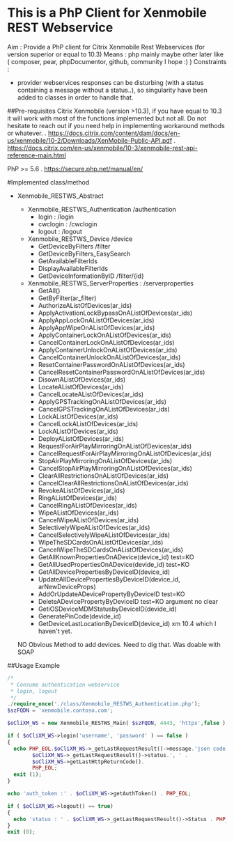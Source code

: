 # This is a PhP Client for Xenmobile REST Webservice


Aim : Provide a PhP client for Citrix Xenmobile Rest Webservices (for version superior or equal to 10.3)
Means : php mainly maybe other later like ( composer, pear, phpDocumentor, github, community I hope :) )
Constraints :
  - provider webservices responses can be disturbing (with a status containing a message without a status..),
  so singularity have been added to classes in order to handle that.

##Pre-requisites
Citrix Xenmobile (version >10.3), if you have equal to 10.3 it will work with most of the functions implemented but not all.
Do not hesitate to reach out if you need help in implementing workaround methods or whatever.
 . https://docs.citrix.com/content/dam/docs/en-us/xenmobile/10-2/Downloads/XenMobile-Public-API.pdf
 . https://docs.citrix.com/en-us/xenmobile/10-3/xenmobile-rest-api-reference-main.html

PhP >= 5.6
 . https://secure.php.net/manual/en/

#Implemented class/method

- Xenmobile_RESTWS_Abstract
  - Xenmobile_RESTWS_Authentication /authentication
    - login : /login
    - cwclogin : /cwclogin
    - logout : /logout
  - Xenmobile_RESTWS_Device /device
    - GetDeviceByFilters /filter
    - GetDeviceByFilters_EasySearch
    - GetAvailableFilterIds
    - DisplayAvailableFilterIds
    - GetDeviceInformationByID /filter/{id}
  - Xenmobile_RESTWS_ServerProperties : /serverproperties
    - GetAll()
    - GetByFilter(ar_filter)
    - AuthorizeAListOfDevices(ar_ids)
    - ApplyActivationLockBypassOnAListOfDevices(ar_ids)
    - ApplyAppLockOnAListOfDevices(ar_ids)
    - ApplyAppWipeOnAListOfDevices(ar_ids)
    - ApplyContainerLockOnAListOfDevices(ar_ids)
    - CancelContainerLockOnAListOfDevices(ar_ids)
    - ApplyContainerUnlockOnAListOfDevices(ar_ids)
    - CancelContainerUnlockOnAListOfDevices(ar_ids)
    - ResetContainerPasswordOnAListOfDevices(ar_ids)
    - CancelResetContainerPasswordOnAListOfDevices(ar_ids)
    - DisownAListOfDevices(ar_ids)
    - LocateAListOfDevices(ar_ids)
    - CancelLocateAListOfDevices(ar_ids)
    - ApplyGPSTrackingOnAListOfDevices(ar_ids)
    - CancelGPSTrackingOnAListOfDevices(ar_ids)
    - LockAListOfDevices(ar_ids)
    - CancelLockAListOfDevices(ar_ids)
    - LockAListOfDevices(ar_ids)
    - DeployAListOfDevices(ar_ids)
    - RequestForAirPlayMirroringOnAListOfDevices(ar_ids)
    - CancelRequestForAirPlayMirroringOnAListOfDevices(ar_ids)
    - StopAirPlayMirroringOnAListOfDevices(ar_ids)
    - CancelStopAirPlayMirroringOnAListOfDevices(ar_ids)
    - ClearAllRestrictionsOnAListOfDevices(ar_ids)
    - CancelClearAllRestrictionsOnAListOfDevices(ar_ids)
    - RevokeAListOfDevices(ar_ids)
    - RingAListOfDevices(ar_ids)
    - CancelRingAListOfDevices(ar_ids)
    - WipeAListOfDevices(ar_ids)
    - CancelWipeAListOfDevices(ar_ids)
    - SelectivelyWipeAListOfDevices(ar_ids)
    - CancelSelectivelyWipeAListOfDevices(ar_ids)
    - WipeTheSDCardsOnAListOfDevices(ar_ids)
    - CancelWipeTheSDCardsOnAListOfDevices(ar_ids)
    - GetAllKnownPropertiesOnADevice(device_id) test=KO
    - GetAllUsedPropertiesOnADevice(devide_id) test=KO
    - GetAllDevicePropertiesByDeviceID(device_id)
    - UpdateAllDevicePropertiesByDeviceID(device_id, arNewDeviceProps)
    - AddOrUpdateADevicePropertyByDeviceID test=KO
    - DeleteADevicePropertyByDeviceID test=KO argument no clear
    - GetiOSDeviceMDMStatusbyDeviceID(devide_id)
    - GeneratePinCode(devide_id)
    - GetDeviceLastLocationByDeviceID(device_id) xm 10.4 which I haven't yet.

   NO Obvious Method to add devices.
   Need to dig that. Was doable with SOAP

##Usage Example
```php
/*
 * Consume authentication webservice
 * login, logout
 */
./require_once('./class/Xenmobile_RESTWS_Authentication.php');
$szFQDN = 'xenmobile.contoso.com';

$oCliXM_WS = new Xenmobile_RESTWS_Main( $szFQDN, 4443, 'https',false );

if ( $oCliXM_WS->login('username', 'password' ) == false )
{
  echo PHP_EOL.$oCliXM_WS->_getLastRequestResult()->message.'json code:'.
        $oCliXM_WS->_getLastRequestResult()->status.', ' .
        $oCliXM_WS->getLastHttpReturnCode().
        PHP_EOL;
  exit (1);
}

echo 'auth_token :' . $oCliXM_WS->getAuthToken() . PHP_EOL;

if ( $oCliXM_WS->logout() == true)
{
  echo 'status : ' . $oCliXM_WS->_getLastRequestResult()->Status . PHP_EOL;
}
exit (0);
```
